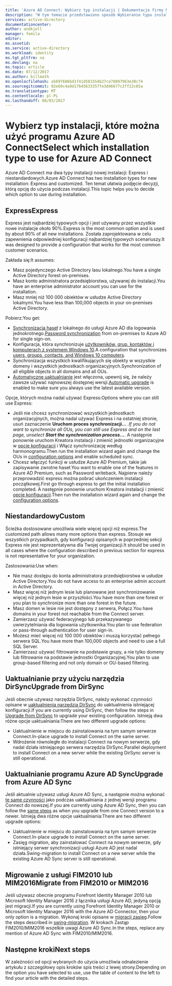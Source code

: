 ```yaml
---
title: 'Azure AD Connect: Wybierz typ instalacji | Dokumentacja firmy Microsoft'
description: "W tym temacie przedstawiono sposób Wybieranie typu instalacji do użycia programu Azure AD Connect"
services: active-directory
documentationcenter: 
author: andkjell
manager: femila
editor: 
ms.assetid: 
ms.service: active-directory
ms.workload: identity
ms.tgt_pltfrm: na
ms.devlang: na
ms.topic: article
ms.date: 07/12/2017
ms.author: billmath
ms.openlocfilehash: a5697686bd1f41d581554b27ce78897963e38c74
ms.sourcegitcommit: 02e69c4a9d17645633357fe3d46677c2ff22c85a
ms.translationtype: MT
ms.contentlocale: pl-PL
ms.lasthandoff: 08/03/2017
---
```

# <a name="select-which-installation-type-to-use-for-azure-ad-connect"></a><span data-ttu-id="c7aeb-103">Wybierz typ instalacji, które można użyć programu Azure AD Connect</span><span class="sxs-lookup"><span data-stu-id="c7aeb-103">Select which installation type to use for Azure AD Connect</span></span>
<span data-ttu-id="c7aeb-104">Azure AD Connect ma dwa typy instalacji nowej instalacji: Express i niestandardowych.</span><span class="sxs-lookup"><span data-stu-id="c7aeb-104">Azure AD Connect has two installation types for new installation: Express and customized.</span></span> <span data-ttu-id="c7aeb-105">Ten temat ułatwia podjęcie decyzji, którą opcję do użycia podczas instalacji.</span><span class="sxs-lookup"><span data-stu-id="c7aeb-105">This topic helps you to decide which option to use during installation.</span></span>

## <a name="express"></a><span data-ttu-id="c7aeb-106">Express</span><span class="sxs-lookup"><span data-stu-id="c7aeb-106">Express</span></span>
<span data-ttu-id="c7aeb-107">Express jest najbardziej typowych opcji i jest używany przez wszystkie nowe instalacje około 90%.</span><span class="sxs-lookup"><span data-stu-id="c7aeb-107">Express is the most common option and is used by about 90% of all new installations.</span></span> <span data-ttu-id="c7aeb-108">Została zaprojektowana w celu zapewnienia odpowiedniej konfiguracji najbardziej typowych scenariuszy.</span><span class="sxs-lookup"><span data-stu-id="c7aeb-108">It was designed to provide a configuration that works for the most common customer scenarios.</span></span>

<span data-ttu-id="c7aeb-109">Zakłada się:</span><span class="sxs-lookup"><span data-stu-id="c7aeb-109">It assumes:</span></span>

- <span data-ttu-id="c7aeb-110">Masz pojedynczego Active Directory lasu lokalnego.</span><span class="sxs-lookup"><span data-stu-id="c7aeb-110">You have a single Active Directory forest on-premises.</span></span>
- <span data-ttu-id="c7aeb-111">Masz konto administratora przedsiębiorstwa, używanej do instalacji.</span><span class="sxs-lookup"><span data-stu-id="c7aeb-111">You have an enterprise administrator account you can use for the installation.</span></span>
- <span data-ttu-id="c7aeb-112">Masz mniej niż 100 000 obiektów w usłudze Active Directory lokalnymi.</span><span class="sxs-lookup"><span data-stu-id="c7aeb-112">You have less than 100,000 objects in your on-premises Active Directory.</span></span>

<span data-ttu-id="c7aeb-113">Pobierz:</span><span class="sxs-lookup"><span data-stu-id="c7aeb-113">You get:</span></span>

- <span data-ttu-id="c7aeb-114">[Synchronizacja haseł](active-directory-aadconnectsync-implement-password-synchronization.md) z lokalnego do usługi Azure AD dla logowania jednokrotnego.</span><span class="sxs-lookup"><span data-stu-id="c7aeb-114">[Password synchronization](active-directory-aadconnectsync-implement-password-synchronization.md) from on-premises to Azure AD for single sign-on.</span></span>
- <span data-ttu-id="c7aeb-115">Konfiguracja, która synchronizuje [użytkowników, grup, kontaktów i komputerach z systemem Windows 10](active-directory-aadconnectsync-understanding-default-configuration.md).</span><span class="sxs-lookup"><span data-stu-id="c7aeb-115">A configuration that synchronizes [users, groups, contacts, and Windows 10 computers](active-directory-aadconnectsync-understanding-default-configuration.md).</span></span>
- <span data-ttu-id="c7aeb-116">Synchronizacja wszystkich kwalifikujących się obiekty w wszystkie domeny i wszystkich jednostkach organizacyjnych.</span><span class="sxs-lookup"><span data-stu-id="c7aeb-116">Synchronization of all eligible objects in all domains and all OUs.</span></span>
- <span data-ttu-id="c7aeb-117">[Automatyczne uaktualnianie](active-directory-aadconnect-feature-automatic-upgrade.md) jest włączona, upewnij się, że należy zawsze używać najnowszej dostępnej wersji.</span><span class="sxs-lookup"><span data-stu-id="c7aeb-117">[Automatic upgrade](active-directory-aadconnect-feature-automatic-upgrade.md) is enabled to make sure you always use the latest available version.</span></span>

<span data-ttu-id="c7aeb-118">Opcje, których można nadal używać Express:</span><span class="sxs-lookup"><span data-stu-id="c7aeb-118">Options where you can still use Express:</span></span>

- <span data-ttu-id="c7aeb-119">Jeśli nie chcesz synchronizować wszystkich jednostkach organizacyjnych, można nadal używać Express i na ostatniej stronie, usuń zaznaczenie **Uruchom proces synchronizacji...** *.</span><span class="sxs-lookup"><span data-stu-id="c7aeb-119">If you do not want to synchronize all OUs, you can still use Express and on the last page, unselect **Start the synchronization process...***.</span></span> <span data-ttu-id="c7aeb-120">A następnie ponownie uruchom Kreatora instalacji i zmienić jednostki organizacyjne w [opcje konfiguracji](active-directory-aadconnectsync-installation-wizard.md#customize-synchronization-options) i Włącz synchronizację według harmonogramu.</span><span class="sxs-lookup"><span data-stu-id="c7aeb-120">Then run the installation wizard again and change the OUs in [configuration options](active-directory-aadconnectsync-installation-wizard.md#customize-synchronization-options) and enable scheduled sync.</span></span>
- <span data-ttu-id="c7aeb-121">Chcesz włączyć funkcji w usłudze Azure AD Premium, takie jak zapisywanie zwrotne haseł.</span><span class="sxs-lookup"><span data-stu-id="c7aeb-121">You want to enable one of the features in Azure AD Premium, such as Password writeback.</span></span> <span data-ttu-id="c7aeb-122">Najpierw należy przeprowadzić express można pobrać ukończeniem instalacji początkowej.</span><span class="sxs-lookup"><span data-stu-id="c7aeb-122">First go through express to get the initial installation completed.</span></span> <span data-ttu-id="c7aeb-123">A następnie ponownie uruchom Kreatora instalacji i zmienić [opcje konfiguracji](active-directory-aadconnectsync-installation-wizard.md#customize-synchronization-options).</span><span class="sxs-lookup"><span data-stu-id="c7aeb-123">Then run the installation wizard again and change the [configuration options](active-directory-aadconnectsync-installation-wizard.md#customize-synchronization-options).</span></span>

## <a name="custom"></a><span data-ttu-id="c7aeb-124">Niestandardowy</span><span class="sxs-lookup"><span data-stu-id="c7aeb-124">Custom</span></span>
<span data-ttu-id="c7aeb-125">Ścieżka dostosowane umożliwia wiele więcej opcji niż express.</span><span class="sxs-lookup"><span data-stu-id="c7aeb-125">The customized path allows many more options than express.</span></span> <span data-ttu-id="c7aeb-126">Stosuje we wszystkich przypadkach, gdy konfiguracji opisanych w poprzedniej sekcji Express nie jest reprezentatywna dla Twojej organizacji.</span><span class="sxs-lookup"><span data-stu-id="c7aeb-126">It should be used in all cases where the configuration described in previous section for express is not representative for your organization.</span></span>

<span data-ttu-id="c7aeb-127">Zastosowania:</span><span class="sxs-lookup"><span data-stu-id="c7aeb-127">Use when:</span></span>

- <span data-ttu-id="c7aeb-128">Nie masz dostępu do konta administratora przedsiębiorstwa w usłudze Active Directory.</span><span class="sxs-lookup"><span data-stu-id="c7aeb-128">You do not have access to an enterprise admin account in Active Directory.</span></span>
- <span data-ttu-id="c7aeb-129">Masz więcej niż jednym lesie lub planowane jest synchronizowanie więcej niż jednym lesie w przyszłości.</span><span class="sxs-lookup"><span data-stu-id="c7aeb-129">You have more than one forest or you plan to synchronize more than one forest in the future.</span></span>
- <span data-ttu-id="c7aeb-130">Masz domen w lesie nie jest dostępny z serwera, Połącz.</span><span class="sxs-lookup"><span data-stu-id="c7aeb-130">You have domains in your forest not reachable from the Connect server.</span></span>
- <span data-ttu-id="c7aeb-131">Zamierzasz używać federacyjnego lub przekazywanego uwierzytelniania dla logowania użytkownika.</span><span class="sxs-lookup"><span data-stu-id="c7aeb-131">You plan to use federation or pass-through authentication for user sign-in.</span></span>
- <span data-ttu-id="c7aeb-132">Możesz mieć więcej niż 100 000 obiektów i muszą korzystać pełnego serwera SQL.</span><span class="sxs-lookup"><span data-stu-id="c7aeb-132">You have more than 100,000 objects and need to use a full SQL Server.</span></span>
- <span data-ttu-id="c7aeb-133">Zamierzasz używać filtrowanie na podstawie grupy, a nie tylko domeny lub filtrowanie na podstawie jednostki Organizacyjnej.</span><span class="sxs-lookup"><span data-stu-id="c7aeb-133">You plan to use group-based filtering and not only domain or OU-based filtering.</span></span>

## <a name="upgrade-from-dirsync"></a><span data-ttu-id="c7aeb-134">Uaktualnianie przy użyciu narzędzia DirSync</span><span class="sxs-lookup"><span data-stu-id="c7aeb-134">Upgrade from DirSync</span></span>
<span data-ttu-id="c7aeb-135">Jeśli obecnie używasz narzędzia DirSync, należy wykonać czynności opisane w [uaktualnienia narzędzia DirSync](active-directory-aadconnect-dirsync-upgrade-get-started.md) do uaktualnienia istniejącej konfiguracji.</span><span class="sxs-lookup"><span data-stu-id="c7aeb-135">If you are currently using DirSync, then follow the steps in [Upgrade from DirSync](active-directory-aadconnect-dirsync-upgrade-get-started.md) to upgrade your existing configuration.</span></span> <span data-ttu-id="c7aeb-136">Istnieją dwa różne opcje uaktualniania:</span><span class="sxs-lookup"><span data-stu-id="c7aeb-136">There are two different upgrade options:</span></span>

- <span data-ttu-id="c7aeb-137">Uaktualnienie w miejscu do zainstalowania na tym samym serwerze Connect.</span><span class="sxs-lookup"><span data-stu-id="c7aeb-137">In-place upgrade to install Connect on the same server.</span></span>
- <span data-ttu-id="c7aeb-138">Wdrożenie równoległe do instalacji Connect na nowym serwerze, gdy nadal działa istniejącego serwera narzędzia DirSync.</span><span class="sxs-lookup"><span data-stu-id="c7aeb-138">Parallel deployment to install Connect on a new server while the existing DirSync server is still operational.</span></span>

## <a name="upgrade-from-azure-ad-sync"></a><span data-ttu-id="c7aeb-139">Uaktualnianie programu Azure AD Sync</span><span class="sxs-lookup"><span data-stu-id="c7aeb-139">Upgrade from Azure AD Sync</span></span>
<span data-ttu-id="c7aeb-140">Jeśli aktualnie używasz usługi Azure AD Sync, a następnie można wykonać [te same czynności](active-directory-aadconnect-upgrade-previous-version.md) jako podczas uaktualniania z jednej wersji programu Connect do nowszej.</span><span class="sxs-lookup"><span data-stu-id="c7aeb-140">If you are currently using Azure AD Sync, then you can follow the [same steps](active-directory-aadconnect-upgrade-previous-version.md) as when you upgrade from one Connect version to a newer.</span></span> <span data-ttu-id="c7aeb-141">Istnieją dwa różne opcje uaktualniania:</span><span class="sxs-lookup"><span data-stu-id="c7aeb-141">There are two different upgrade options:</span></span>

- <span data-ttu-id="c7aeb-142">Uaktualnienie w miejscu do zainstalowania na tym samym serwerze Connect.</span><span class="sxs-lookup"><span data-stu-id="c7aeb-142">In-place upgrade to install Connect on the same server.</span></span>
- <span data-ttu-id="c7aeb-143">Zasięg migration, aby zainstalować Connect na nowym serwerze, gdy istniejący serwer synchronizacji usługi Azure AD jest nadal działa.</span><span class="sxs-lookup"><span data-stu-id="c7aeb-143">Swing-migration to install Connect on a new server while the existing Azure AD Sync server is still operational.</span></span>

## <a name="migrate-from-fim2010-or-mim2016"></a><span data-ttu-id="c7aeb-144">Migrowanie z usługi FIM2010 lub MIM2016</span><span class="sxs-lookup"><span data-stu-id="c7aeb-144">Migrate from FIM2010 or MIM2016</span></span>
<span data-ttu-id="c7aeb-145">Jeśli używasz obecnie programu Forefront Identity Manager 2010 lub Microsoft Identity Manager 2016 z łącznika usługi Azure AD, jedyną opcją jest migracji.</span><span class="sxs-lookup"><span data-stu-id="c7aeb-145">If you are currently using Forefront Identity Manager 2010 or Microsoft Identity Manager 2016 with the Azure AD Connector, then your only option is a migration.</span></span> <span data-ttu-id="c7aeb-146">Wykonaj kroki opisane w [migracji zasięg](active-directory-aadconnect-upgrade-previous-version.md#swing-migration).</span><span class="sxs-lookup"><span data-stu-id="c7aeb-146">Follow the steps described in [swing-migration](active-directory-aadconnect-upgrade-previous-version.md#swing-migration).</span></span> <span data-ttu-id="c7aeb-147">W krokach Zastąp FIM2010/MIM2016 wszelkie uwagi Azure AD Sync.</span><span class="sxs-lookup"><span data-stu-id="c7aeb-147">In the steps, replace any mention of Azure AD Sync with FIM2010/MIM2016.</span></span>

## <a name="next-steps"></a><span data-ttu-id="c7aeb-148">Następne kroki</span><span class="sxs-lookup"><span data-stu-id="c7aeb-148">Next steps</span></span>
<span data-ttu-id="c7aeb-149">W zależności od opcji wybranych do użycia umożliwia odnalezienie artykułu z szczegółowy opis kroków spis treści z lewej strony.</span><span class="sxs-lookup"><span data-stu-id="c7aeb-149">Depending on the option you have selected to use, use the table of content to the left to find your article with the detailed steps.</span></span>
